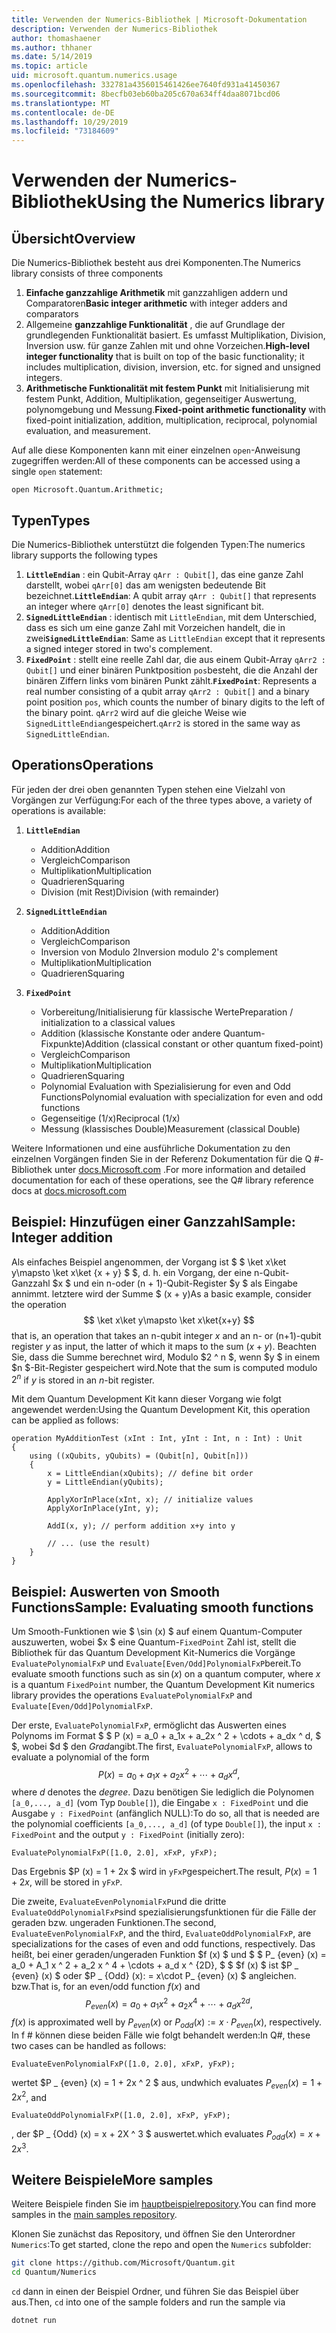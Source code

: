 ```yaml
---
title: Verwenden der Numerics-Bibliothek | Microsoft-Dokumentation
description: Verwenden der Numerics-Bibliothek
author: thomashaener
ms.author: thhaner
ms.date: 5/14/2019
ms.topic: article
uid: microsoft.quantum.numerics.usage
ms.openlocfilehash: 332781a4356015461426ee7640fd931a41450367
ms.sourcegitcommit: 8becfb03eb60ba205c670a634ff4daa8071bcd06
ms.translationtype: MT
ms.contentlocale: de-DE
ms.lasthandoff: 10/29/2019
ms.locfileid: "73184609"
---
```

# <a name="using-the-numerics-library"></a><span data-ttu-id="0134f-103">Verwenden der Numerics-Bibliothek</span><span class="sxs-lookup"><span data-stu-id="0134f-103">Using the Numerics library</span></span>

## <a name="overview"></a><span data-ttu-id="0134f-104">Übersicht</span><span class="sxs-lookup"><span data-stu-id="0134f-104">Overview</span></span>

<span data-ttu-id="0134f-105">Die Numerics-Bibliothek besteht aus drei Komponenten.</span><span class="sxs-lookup"><span data-stu-id="0134f-105">The Numerics library consists of three components</span></span>

1. <span data-ttu-id="0134f-106">**Einfache ganzzahlige Arithmetik** mit ganzzahligen addern und Comparatoren</span><span class="sxs-lookup"><span data-stu-id="0134f-106">**Basic integer arithmetic** with integer adders and comparators</span></span>
1. <span data-ttu-id="0134f-107">Allgemeine **ganzzahlige Funktionalität** , die auf Grundlage der grundlegenden Funktionalität basiert. Es umfasst Multiplikation, Division, Inversion usw.  für ganze Zahlen mit und ohne Vorzeichen.</span><span class="sxs-lookup"><span data-stu-id="0134f-107">**High-level integer functionality** that is built on top of the basic  functionality; it includes multiplication, division, inversion, etc.  for signed and unsigned integers.</span></span>
1. <span data-ttu-id="0134f-108">**Arithmetische Funktionalität mit festem Punkt** mit Initialisierung mit festem Punkt, Addition, Multiplikation, gegenseitiger Auswertung, polynomgebung und Messung.</span><span class="sxs-lookup"><span data-stu-id="0134f-108">**Fixed-point arithmetic functionality** with fixed-point initialization,  addition, multiplication, reciprocal, polynomial evaluation, and measurement.</span></span>

<span data-ttu-id="0134f-109">Auf alle diese Komponenten kann mit einer einzelnen `open`-Anweisung zugegriffen werden:</span><span class="sxs-lookup"><span data-stu-id="0134f-109">All of these components can be accessed using a single `open` statement:</span></span>
```qsharp
open Microsoft.Quantum.Arithmetic;
```

## <a name="types"></a><span data-ttu-id="0134f-110">Typen</span><span class="sxs-lookup"><span data-stu-id="0134f-110">Types</span></span>

<span data-ttu-id="0134f-111">Die Numerics-Bibliothek unterstützt die folgenden Typen:</span><span class="sxs-lookup"><span data-stu-id="0134f-111">The numerics library supports the following types</span></span>

1. <span data-ttu-id="0134f-112">**`LittleEndian`** : ein Qubit-Array `qArr : Qubit[]`, das eine ganze Zahl darstellt, wobei `qArr[0]` das am wenigsten bedeutende Bit bezeichnet.</span><span class="sxs-lookup"><span data-stu-id="0134f-112">**`LittleEndian`**: A qubit array `qArr : Qubit[]` that represents an integer where `qArr[0]` denotes the least significant bit.</span></span>
1. <span data-ttu-id="0134f-113">**`SignedLittleEndian`** : identisch mit `LittleEndian`, mit dem Unterschied, dass es sich um eine ganze Zahl mit Vorzeichen handelt, die in zwei</span><span class="sxs-lookup"><span data-stu-id="0134f-113">**`SignedLittleEndian`**: Same as `LittleEndian` except that it represents a signed integer stored in two's complement.</span></span>
1. <span data-ttu-id="0134f-114">**`FixedPoint`** : stellt eine reelle Zahl dar, die aus einem Qubit-Array `qArr2 : Qubit[]` und einer binären Punktposition `pos`besteht, die die Anzahl der binären Ziffern links vom binären Punkt zählt.</span><span class="sxs-lookup"><span data-stu-id="0134f-114">**`FixedPoint`**: Represents a real number consisting of a qubit array `qArr2 : Qubit[]` and a binary point position `pos`, which counts the number of binary digits to the left of the binary point.</span></span> <span data-ttu-id="0134f-115">`qArr2` wird auf die gleiche Weise wie `SignedLittleEndian`gespeichert.</span><span class="sxs-lookup"><span data-stu-id="0134f-115">`qArr2` is stored in the same way as `SignedLittleEndian`.</span></span>

## <a name="operations"></a><span data-ttu-id="0134f-116">Operations</span><span class="sxs-lookup"><span data-stu-id="0134f-116">Operations</span></span>

<span data-ttu-id="0134f-117">Für jeden der drei oben genannten Typen stehen eine Vielzahl von Vorgängen zur Verfügung:</span><span class="sxs-lookup"><span data-stu-id="0134f-117">For each of the three types above, a variety of operations is available:</span></span>

1. **`LittleEndian`**
    - <span data-ttu-id="0134f-118">Addition</span><span class="sxs-lookup"><span data-stu-id="0134f-118">Addition</span></span>
    - <span data-ttu-id="0134f-119">Vergleich</span><span class="sxs-lookup"><span data-stu-id="0134f-119">Comparison</span></span>
    - <span data-ttu-id="0134f-120">Multiplikation</span><span class="sxs-lookup"><span data-stu-id="0134f-120">Multiplication</span></span>
    - <span data-ttu-id="0134f-121">Quadrieren</span><span class="sxs-lookup"><span data-stu-id="0134f-121">Squaring</span></span>
    - <span data-ttu-id="0134f-122">Division (mit Rest)</span><span class="sxs-lookup"><span data-stu-id="0134f-122">Division (with remainder)</span></span>

1. **`SignedLittleEndian`**
    - <span data-ttu-id="0134f-123">Addition</span><span class="sxs-lookup"><span data-stu-id="0134f-123">Addition</span></span>
    - <span data-ttu-id="0134f-124">Vergleich</span><span class="sxs-lookup"><span data-stu-id="0134f-124">Comparison</span></span>
    - <span data-ttu-id="0134f-125">Inversion von Modulo 2</span><span class="sxs-lookup"><span data-stu-id="0134f-125">Inversion modulo 2's complement</span></span>
    - <span data-ttu-id="0134f-126">Multiplikation</span><span class="sxs-lookup"><span data-stu-id="0134f-126">Multiplication</span></span>
    - <span data-ttu-id="0134f-127">Quadrieren</span><span class="sxs-lookup"><span data-stu-id="0134f-127">Squaring</span></span>

1. **`FixedPoint`**
    - <span data-ttu-id="0134f-128">Vorbereitung/Initialisierung für klassische Werte</span><span class="sxs-lookup"><span data-stu-id="0134f-128">Preparation / initialization to a classical values</span></span>
    - <span data-ttu-id="0134f-129">Addition (klassische Konstante oder andere Quantum-Fixpunkte)</span><span class="sxs-lookup"><span data-stu-id="0134f-129">Addition (classical constant or other quantum fixed-point)</span></span>
    - <span data-ttu-id="0134f-130">Vergleich</span><span class="sxs-lookup"><span data-stu-id="0134f-130">Comparison</span></span>
    - <span data-ttu-id="0134f-131">Multiplikation</span><span class="sxs-lookup"><span data-stu-id="0134f-131">Multiplication</span></span>
    - <span data-ttu-id="0134f-132">Quadrieren</span><span class="sxs-lookup"><span data-stu-id="0134f-132">Squaring</span></span>
    - <span data-ttu-id="0134f-133">Polynomial Evaluation with Spezialisierung for even and Odd Functions</span><span class="sxs-lookup"><span data-stu-id="0134f-133">Polynomial evaluation with specialization for even and odd functions</span></span>
    - <span data-ttu-id="0134f-134">Gegenseitige (1/x)</span><span class="sxs-lookup"><span data-stu-id="0134f-134">Reciprocal (1/x)</span></span>
    - <span data-ttu-id="0134f-135">Messung (klassisches Double)</span><span class="sxs-lookup"><span data-stu-id="0134f-135">Measurement (classical Double)</span></span>

<span data-ttu-id="0134f-136">Weitere Informationen und eine ausführliche Dokumentation zu den einzelnen Vorgängen finden Sie in der Referenz Dokumentation für die Q #-Bibliothek unter [docs.Microsoft.com](https://docs.microsoft.com/en-us/quantum) .</span><span class="sxs-lookup"><span data-stu-id="0134f-136">For more information and detailed documentation for each of these operations, see the Q# library reference docs at [docs.microsoft.com](https://docs.microsoft.com/en-us/quantum)</span></span>

## <a name="sample-integer-addition"></a><span data-ttu-id="0134f-137">Beispiel: Hinzufügen einer Ganzzahl</span><span class="sxs-lookup"><span data-stu-id="0134f-137">Sample: Integer addition</span></span>

<span data-ttu-id="0134f-138">Als einfaches Beispiel angenommen, der Vorgang ist $ $ \ket x\ket y\mapsto \ket x\ket {x + y} $ $, d. h. ein Vorgang, der eine n-Qubit-Ganzzahl $x $ und ein n-oder (n + 1)-Qubit-Register $y $ als Eingabe annimmt. letztere wird der Summe $ (x + y)</span><span class="sxs-lookup"><span data-stu-id="0134f-138">As a basic example, consider the operation $$ \ket x\ket y\mapsto \ket x\ket{x+y} $$ that is, an operation that takes an n-qubit integer $x$ and an n- or (n+1)-qubit register $y$ as input, the latter of which it maps to the sum $(x+y)$.</span></span> <span data-ttu-id="0134f-139">Beachten Sie, dass die Summe berechnet wird, Modulo $2 ^ n $, wenn $y $ in einem $n $-Bit-Register gespeichert wird.</span><span class="sxs-lookup"><span data-stu-id="0134f-139">Note that the sum is computed modulo $2^n$ if $y$ is stored in an $n$-bit register.</span></span>

<span data-ttu-id="0134f-140">Mit dem Quantum Development Kit kann dieser Vorgang wie folgt angewendet werden:</span><span class="sxs-lookup"><span data-stu-id="0134f-140">Using the Quantum Development Kit, this operation can be applied as follows:</span></span>
```qsharp
operation MyAdditionTest (xInt : Int, yInt : Int, n : Int) : Unit
{
    using ((xQubits, yQubits) = (Qubit[n], Qubit[n]))
    {
        x = LittleEndian(xQubits); // define bit order
        y = LittleEndian(yQubits);
        
        ApplyXorInPlace(xInt, x); // initialize values
        ApplyXorInPlace(yInt, y);
        
        AddI(x, y); // perform addition x+y into y
        
        // ... (use the result)
    }
}
```

## <a name="sample-evaluating-smooth-functions"></a><span data-ttu-id="0134f-141">Beispiel: Auswerten von Smooth Functions</span><span class="sxs-lookup"><span data-stu-id="0134f-141">Sample: Evaluating smooth functions</span></span>

<span data-ttu-id="0134f-142">Um Smooth-Funktionen wie $ \sin (x) $ auf einem Quantum-Computer auszuwerten, wobei $x $ eine Quantum-`FixedPoint` Zahl ist, stellt die Bibliothek für das Quantum Development Kit-Numerics die Vorgänge `EvaluatePolynomialFxP` und `Evaluate[Even/Odd]PolynomialFxP`bereit.</span><span class="sxs-lookup"><span data-stu-id="0134f-142">To evaluate smooth functions such as $\sin(x)$ on a quantum computer, where $x$ is a quantum `FixedPoint` number, the Quantum Development Kit numerics library provides the operations `EvaluatePolynomialFxP` and `Evaluate[Even/Odd]PolynomialFxP`.</span></span>

<span data-ttu-id="0134f-143">Der erste, `EvaluatePolynomialFxP`, ermöglicht das Auswerten eines Polynoms im Format $ $ P (x) = a_0 + a_1x + a_2x ^ 2 + \cdots + a_dx ^ d, $ $, wobei $d $ den *Grad*angibt.</span><span class="sxs-lookup"><span data-stu-id="0134f-143">The first, `EvaluatePolynomialFxP`, allows to evaluate a polynomial of the form $$ P(x) = a_0 + a_1x + a_2x^2 + \cdots + a_dx^d, $$ where $d$ denotes the *degree*.</span></span> <span data-ttu-id="0134f-144">Dazu benötigen Sie lediglich die Polynomen `[a_0,..., a_d]` (vom Typ `Double[]`), die Eingabe `x : FixedPoint` und die Ausgabe `y : FixedPoint` (anfänglich NULL):</span><span class="sxs-lookup"><span data-stu-id="0134f-144">To do so, all that is needed are the polynomial coefficients `[a_0,..., a_d]` (of type `Double[]`), the input `x : FixedPoint` and the output `y : FixedPoint` (initially zero):</span></span>
```qsharp
EvaluatePolynomialFxP([1.0, 2.0], xFxP, yFxP);
```
<span data-ttu-id="0134f-145">Das Ergebnis $P (x) = 1 + 2x $ wird in `yFxP`gespeichert.</span><span class="sxs-lookup"><span data-stu-id="0134f-145">The result, $P(x)=1+2x$, will be stored in `yFxP`.</span></span>

<span data-ttu-id="0134f-146">Die zweite, `EvaluateEvenPolynomialFxP`und die dritte `EvaluateOddPolynomialFxP`sind spezialisierungsfunktionen für die Fälle der geraden bzw. ungeraden Funktionen.</span><span class="sxs-lookup"><span data-stu-id="0134f-146">The second, `EvaluateEvenPolynomialFxP`, and the third, `EvaluateOddPolynomialFxP`, are specializations for the cases of even and odd functions, respectively.</span></span> <span data-ttu-id="0134f-147">Das heißt, bei einer geraden/ungeraden Funktion $f (x) $ und $ $ P_ {even} (x) = a_0 + A_1 x ^ 2 + a_2 x ^ 4 + \cdots + a_d x ^ {2D}, $ $ $f (x) $ ist $P _ {even} (x) $ oder $P _ {Odd} (x): = x\cdot P_ {even} (x) $ angleichen. bzw.</span><span class="sxs-lookup"><span data-stu-id="0134f-147">That is, for an even/odd function $f(x)$ and $$ P_{even}(x)=a_0 + a_1 x^2 + a_2 x^4 + \cdots + a_d x^{2d}, $$ $f(x)$ is approximated well by $P_{even}(x)$ or $P_{odd}(x) := x\cdot P_{even}(x)$, respectively.</span></span>
<span data-ttu-id="0134f-148">In f # können diese beiden Fälle wie folgt behandelt werden:</span><span class="sxs-lookup"><span data-stu-id="0134f-148">In Q#, these two cases can be handled as follows:</span></span>
```qsharp
EvaluateEvenPolynomialFxP([1.0, 2.0], xFxP, yFxP);
```
<span data-ttu-id="0134f-149">wertet $P _ {even} (x) = 1 + 2x ^ 2 $ aus, und</span><span class="sxs-lookup"><span data-stu-id="0134f-149">which evaluates $P_{even}(x) = 1 + 2x^2$, and</span></span>
```qsharp
EvaluateOddPolynomialFxP([1.0, 2.0], xFxP, yFxP);
```
<span data-ttu-id="0134f-150">, der $P _ {Odd} (x) = x + 2X ^ 3 $ auswertet.</span><span class="sxs-lookup"><span data-stu-id="0134f-150">which evaluates $P_{odd}(x) = x + 2x^3$.</span></span>

## <a name="more-samples"></a><span data-ttu-id="0134f-151">Weitere Beispiele</span><span class="sxs-lookup"><span data-stu-id="0134f-151">More samples</span></span>

<span data-ttu-id="0134f-152">Weitere Beispiele finden Sie im [hauptbeispielrepository](https://github.com/Microsoft/Quantum).</span><span class="sxs-lookup"><span data-stu-id="0134f-152">You can find more samples in the [main samples repository](https://github.com/Microsoft/Quantum).</span></span>

<span data-ttu-id="0134f-153">Klonen Sie zunächst das Repository, und öffnen Sie den Unterordner `Numerics`:</span><span class="sxs-lookup"><span data-stu-id="0134f-153">To get started, clone the repo and open the `Numerics` subfolder:</span></span>

```bash
git clone https://github.com/Microsoft/Quantum.git
cd Quantum/Numerics
```

<span data-ttu-id="0134f-154">`cd` dann in einen der Beispiel Ordner, und führen Sie das Beispiel über aus.</span><span class="sxs-lookup"><span data-stu-id="0134f-154">Then, `cd` into one of the sample folders and run the sample via</span></span>

```bash
dotnet run
```
